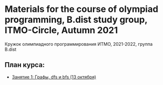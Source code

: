 # Materials for the course of olympiad programming, B.dist study group, ITMO-Circle, Autumn 2021

Кружок олимпиадного программирования ИТМО, 2021-2022, группа B.dist

## План курса:

+ [Занятие 1: Графы, dfs и bfs (13 октября)](https://github.com/grifguitar/itmo-circle-B.dist/tree/main/lecture1_graphs_dfs)
